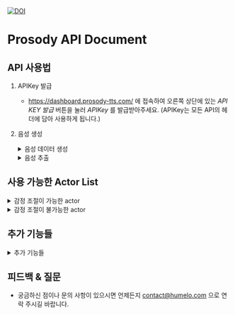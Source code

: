 [![DOI](https://zenodo.org/badge/DOI/10.5281/zenodo.5758472.svg)](https://doi.org/10.5281/zenodo.5758472)
# Prosody API Document
## API 사용법
1. APIKey 발급
    - https://dashboard.prosody-tts.com/ 에 접속하여 오른쪽 상단에 있는 *API KEY 발급* 버튼을 눌러 *APIKey* 를 발급받아주세요. (APIKey는 모든 API의 헤더에 담아 사용하게 됩니다.)
2. 음성 생성
    <details>
    <summary>음성 데이터 생성</summary>

    - API URL: <https://api.prosody-tts.com/api/ttsapi/voice-generation/>
    - Method: POST
    ### Headers

    | Key | Value |
    | --- | :---: |
    | `Content-Type` | `application/json` |
    | `Authorization` | `Api-Key {api_key}` |

    ### Body

    | Key | Type | Required |
    | --- | :---: | :---: |
    | `text` | `String` | `true` |
    | `actor` | `String` | `true` |
    | `language` | `String` | `false`<br>`('kor' | 'en-US')` |
    | `sex` | `String` | `false`<br>`('m' | 'f')` |
    | `dur` | `String` | `false` |
    | `pitch` | `String` | `false` |
    | `overall_pitch` | `String` | `false`<br>`(-20 ~ 20)` |
    | `overall_speed` | `String` | `false`<br>`(0.8 ~ 1.2)` |

    ### Response

    status code: 201
    
    | Key | Type |
    | --- | :---: |
    | `success` | `ture` |
    | `data.signature` | `String` |
    | `data.text` | `String` |
    | `data.ssml` | `String` |
    | `data.emotion` | `String` |
    | `data.dur` | `String` |
    | `data.pitch` | `String` |
    | `data.language` | `String` |
    | `data.sex` | `String` |
    | `data.overall_pitch` | `String` |
    | `data.overall_speed` | `String` |

    </details>
    <details>
    <summary>음성 추출</summary>

    - API URL: https://api.prosody-tts.com/api/ttsapi/voice-generation/{signature}/generate/
    - Method: GET
    ### Headers

    | Key | Value |
    | --- | :---: |
    | `Authorization` | `Api-Key {api_key}` |

    ### Response

    status code: 200

    #### Response Headers

    | Key | Type |
    | --- | :---: |
    | `Voice-Token` | `String` |
    | `Voice-Duration` | `String` |
    | `Voice-Pitch` | `String` |

    Response 로 wav 파일이 옵니다.
    </details>

## 사용 가능한 Actor List
<details>
<summary>감정 조절이 가능한 actor</summary>

- 감정: (A: 화남, C: 차분, D: 실망, E: 흥분, F: 공포, H: 행복, N: 중립, L: 졸림, S: 슬픔)
- Katelyn_(A,C,D,E,F,H,N,L,S) (여성, 20대, 영어)
- Sam_(A,C,D,E,F,H,N,L,S) (남성, 20대, 영어)
- Ju-yeong_(A,C,D,E,F,H,N,L,S) (여성, 20대, 한국어)
- Byeong-chan_(A,C,D,E,F,H,N,L,S) (여성, 20대, 한국어)
</details>
<details>
<summary>감정 조절이 불가능한 actor</summary>

- Min-jeong
- Eun-jeong
- Yu-jeong
- Min-jae
- Emily
- Jennifer
- Susan
- Paul
- Michale
</details>

## 추가 기능들
<details>
<summary>추가 기능들</summary>

- overall_pitch 변경 (화자 말의 음 높낮이를 조절하는데 사용됩니다.) - 추천 설정 값 범위: (-20 ~ 20)
- overall_speed 변경 (화자의 말하기 속도를 조절하는데 사용됩니다.) - 추천 설정 값 범위: (0.8 ~ 1.2)
- language 변경 (화자의 기본 언어 대신 다른 언어를 적용하고 싶다면, language 값을 직접 설정하여 커스텀할 수 있습니다.) - 한국어: kor, 영어: en-US
- sex 변경 (화자의 기본 성별 대신 다른 성별을 적용하고 싶다면, sex 값을 직접 설정하여 커스텀할 수 있습니다.) - 남성: m, 여성: f
</details>

## 피드백 & 질문
- 궁금하신 점이나 문의 사항이 있으시면 언제든지 contact@humelo.com 으로 연락 주시길 바랍니다.